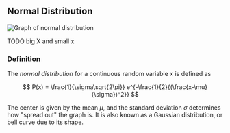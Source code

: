 ## Normal Distribution

<img alt="Graph of normal distribution" src="https://upload.wikimedia.org/wikipedia/commons/thumb/8/8c/Standard_deviation_diagram.svg/1920px-Standard_deviation_diagram.svg.png"/>

TODO big X and small x

### Definition
The _normal distribution_ for a continuous random variable $x$ is defined as

$$ P(x) = \frac{1}{\sigma\sqrt{2\pi}}  e^{-\frac{1}{2}{(\frac{x-\mu}{\sigma})^2}} $$

The center is given by the mean $\mu$, and the standard deviation $\sigma$ determines how "spread out" the graph is. It is also known as a Gaussian distribution, or bell curve due to its shape.
